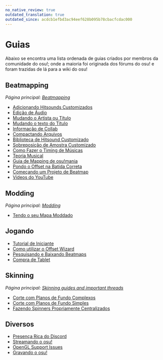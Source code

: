 ```yaml
---
no_native_review: true
outdated_translation: true
outdated_since: acdcb1efbd3ac94eef628b095b78cbacfcdac000
---
```


# Guias

Abaixo se encontra uma lista ordenada de guias criados por membros da comunidade do osu!; onde a maioria foi originada dos fórums do osu! e foram trazidas de lá para a wiki do osu!

## Beatmapping

*Página principal: [Beatmapping](/wiki/Beatmapping)*

- [Adicionando Hitsounds Customizados](Using_custom_hitsounds)
- [Edição de Áudio](Audio_Editing)
- [Mudando o Artista ou Título](Changing_the_Artist_or_Title)
- [Mudando o texto do Título](/wiki/Beatmap/Title_text#changing-title-text)
- [Informação de Collab](Collab_Information)
- [Compactando Arquivos](Compressing_files)
- [Biblioteca de Hitsound Customizado](Custom_Hitsound_Library)
- [Sobreposição de Amostra Customizado](Custom_Sample_Overrides)
- [Como Fazer o Timing de Músicas](How_to_Time_Songs)
- [Teoria Musical](/wiki/Music_theory)
- [Guia de Mapping de osu!mania](osu!mania_Mapping_Guide)
- [Pondo o Offset na Batida Correta](Setting_the_Offset_on_the_Correct_Beat)
- [Começando um Projeto de Beatmap](Starting_a_Beatmap_Project)
- [Vídeos do YouTube](Videos_from_YouTube)

## Modding

*Página principal: [Modding](/wiki/Modding)*

- [Tendo o seu Mapa Moddado](Getting_Your_Map_Modded)

## Jogando

- [Tutorial de Iniciante](Beginner's_Tutorial)
- [Como utilizar o Offset Wizard](How_to_Use_the_Offset_Wizard)
- [Pesquisando e Baixando Beatmaps](Searching_and_Downloading_Beatmaps)
- [Compra de Tablet](Tablet_Purchase)

## Skinning

*Página principal: [Skinning guides and important threads](/wiki/Skinning/Guides_and_important_threads)*

- [Corte com Planos de Fundo Complexos](Cropping_with_Complex_Backgrounds)
- [Corte com Planos de Fundo Simples](Cropping_with_Simple_Backgrounds)
- [Fazendo Spinners Propriamente Centralizados](Making_Properly_Centred_Spinners)

## Diversos

- [Presença Rica do Discord](Discord_Rich_Presence)
- [Streamando o osu!](Livestreaming_osu!)
- [OpenGL Support Issues](OpenGL_Support_Issues)
- [Gravando o osu!](Recording_osu!)
